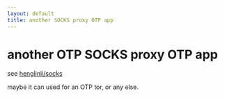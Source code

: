 ```yaml
---
layout: default
title: another SOCKS proxy OTP app
---
```

# [](#header-1) another OTP SOCKS proxy OTP app

see [henglinli/socks](https://github.com/henglinli/socks)

maybe it can used for an OTP tor, or any else.
